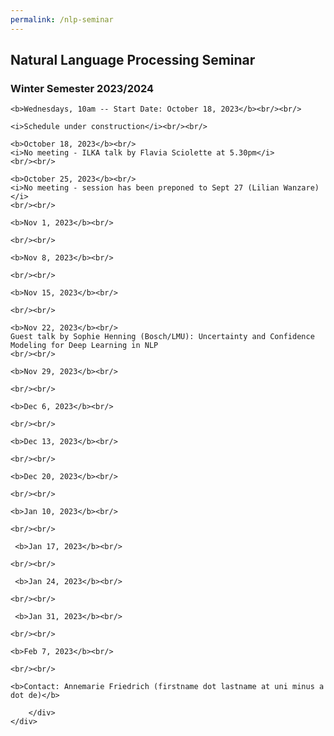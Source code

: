 ```yaml
---
permalink: /nlp-seminar
---
```


<div class="container">
    <div class="row">
        <div class="col-lg-12 text-center">
    <h2>Natural Language Processing Seminar</h2>
    <h3>Winter Semester 2023/2024</h3>

    <b>Wednesdays, 10am -- Start Date: October 18, 2023</b><br/><br/>

    <i>Schedule under construction</i><br/><br/>

    <b>October 18, 2023</b><br/>
    <i>No meeting - ILKA talk by Flavia Sciolette at 5.30pm</i>
    <br/><br/>

    <b>October 25, 2023</b><br/>
    <i>No meeting - session has been preponed to Sept 27 (Lilian Wanzare)</i>
    <br/><br/>
    
    <b>Nov 1, 2023</b><br/>

    <br/><br/>

    <b>Nov 8, 2023</b><br/>

    <br/><br/>

    <b>Nov 15, 2023</b><br/>

    <br/><br/>

    <b>Nov 22, 2023</b><br/>
    Guest talk by Sophie Henning (Bosch/LMU): Uncertainty and Confidence Modeling for Deep Learning in NLP
    <br/><br/>

    <b>Nov 29, 2023</b><br/>

    <br/><br/>

    <b>Dec 6, 2023</b><br/>

    <br/><br/>

    <b>Dec 13, 2023</b><br/>

    <br/><br/>

    <b>Dec 20, 2023</b><br/>

    <br/><br/>

    <b>Jan 10, 2023</b><br/>

    <br/><br/>

     <b>Jan 17, 2023</b><br/>

    <br/><br/>

     <b>Jan 24, 2023</b><br/>

    <br/><br/>

     <b>Jan 31, 2023</b><br/>

    <br/><br/>

    <b>Feb 7, 2023</b><br/>

    <br/><br/>

    <b>Contact: Annemarie Friedrich (firstname dot lastname at uni minus a dot de)</b>

        </div>
    </div>
</div>
